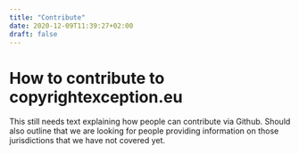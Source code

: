```yaml
---
title: "Contribute"
date: 2020-12-09T11:39:27+02:00 
draft: false
---
```

# How to contribute to copyrightexception.eu

This still needs text explaining how people can contribute via Github. Should also outline that we are looking for people providing information on those jurisdictions that we have not covered yet. 
